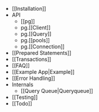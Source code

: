 * [[Installation]]
* API
    * [[pg]]
    * pg.[[Client]]
    * pg.[[Query]]
    * pg.[[pools]]
    * pg.[[Connection]]
* [[Prepared Statements]]
* [[Transactions]]
* [[FAQ]]
* [[Example App|Example]]
* [[Error Handling]]
* Internals
  * [[Query Queue|Queryqueue]]
* [[Testing]]
* [[Todo]]